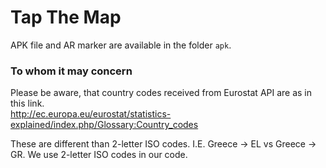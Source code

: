 # Tap The Map

APK file and AR marker are available in the folder ```apk```.

### To whom it may concern

Please be aware, that country codes received from Eurostat API are as in this link.  
http://ec.europa.eu/eurostat/statistics-explained/index.php/Glossary:Country_codes

These are different than 2-letter ISO codes. I.E. Greece -> EL vs Greece -> GR.
We use 2-letter ISO codes in our code.
